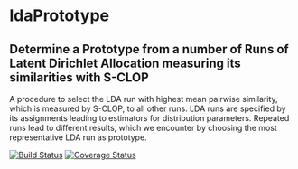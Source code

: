 # ldaPrototype
## Determine a Prototype from a number of Runs of Latent Dirichlet Allocation measuring its similarities with S-CLOP

A procedure to select the LDA run with highest mean pairwise similarity, which is measured by S-CLOP, to all other runs.
LDA runs are specified by its assignments leading to estimators for distribution parameters.
Repeated runs lead to different results, which we encounter by choosing the most representative LDA run as prototype.

[![Build Status](https://travis-ci.org/JonasRieger/ldaPrototype.svg?branch=master)](https://travis-ci.org/JonasRieger/ldaPrototype) 
[![Coverage Status](https://coveralls.io/repos/github/JonasRieger/ldaPrototype/badge.svg?branch=master)](https://coveralls.io/github/JonasRieger/ldaPrototype?branch=master)